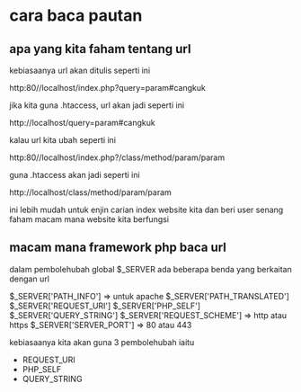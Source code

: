 # cara baca pautan

## apa yang kita faham tentang url
kebiasaanya url akan ditulis seperti ini

http:80//localhost/index.php?query=param#cangkuk

jika kita guna .htaccess, url akan jadi seperti ini 

http://localhost/query=param#cangkuk

kalau url kita ubah seperti ini

http:80//localhost/index.php?/class/method/param/param

guna .htaccess akan jadi seperti ini

http://localhost/class/method/param/param

ini lebih mudah untuk enjin carian index website kita dan beri user senang faham macam mana website kita berfungsi

## macam mana framework php baca url

dalam pembolehubah global $_SERVER ada beberapa benda yang berkaitan dengan url

$_SERVER['PATH_INFO'] => untuk apache
$_SERVER['PATH_TRANSLATED']
$_SERVER['REQUEST_URI'] 
$_SERVER['PHP_SELF']
$_SERVER['QUERY_STRING'] 
$_SERVER['REQUEST_SCHEME'] => http atau https
$_SERVER['SERVER_PORT'] => 80 atau 443

kebiasaanya kita akan guna 3 pembolehubah iaitu 
* REQUEST_URI
* PHP_SELF
* QUERY_STRING

